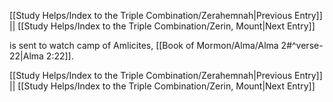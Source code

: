 [[Study Helps/Index to the Triple Combination/Zerahemnah|Previous Entry]]  ||  [[Study Helps/Index to the Triple Combination/Zerin, Mount|Next Entry]]

 is sent to watch camp of Amlicites, [[Book of Mormon/Alma/Alma 2#^verse-22|Alma 2:22]].

[[Study Helps/Index to the Triple Combination/Zerahemnah|Previous Entry]]  ||  [[Study Helps/Index to the Triple Combination/Zerin, Mount|Next Entry]]